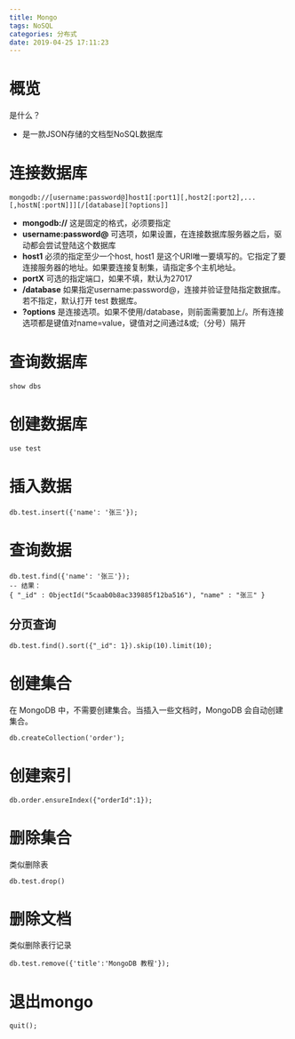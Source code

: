 ```yaml
---
title: Mongo
tags: NoSQL
categories: 分布式
date: 2019-04-25 17:11:23
---
```




# 概览

是什么？

- 是一款JSON存储的文档型NoSQL数据库



# 连接数据库

```mongo
mongodb://[username:password@]host1[:port1][,host2[:port2],...[,hostN[:portN]]][/[database][?options]]
```

- **mongodb://** 这是固定的格式，必须要指定
- **username:password@** 可选项，如果设置，在连接数据库服务器之后，驱动都会尝试登陆这个数据库
- **host1** 必须的指定至少一个host, host1 是这个URI唯一要填写的。它指定了要连接服务器的地址。如果要连接复制集，请指定多个主机地址。
- **portX** 可选的指定端口，如果不填，默认为27017
- **/database** 如果指定username:password@，连接并验证登陆指定数据库。若不指定，默认打开 test 数据库。
- **?options** 是连接选项。如果不使用/database，则前面需要加上/。所有连接选项都是键值对name=value，键值对之间通过&或;（分号）隔开



# 查询数据库

```mongo
show dbs
```



# 创建数据库

```mongo
use test
```



# 插入数据

```mongo
db.test.insert({'name': '张三'});
```



# 查询数据

```mongo
db.test.find({'name': '张三'});
-- 结果：
{ "_id" : ObjectId("5caab0b8ac339885f12ba516"), "name" : "张三" }
```

## 分页查询

```mongo
db.test.find().sort({"_id": 1}).skip(10).limit(10);
```





# 创建集合

在 MongoDB 中，不需要创建集合。当插入一些文档时，MongoDB 会自动创建集合。

```shell
db.createCollection('order');
```



# 创建索引

```shell
db.order.ensureIndex({"orderId":1});
```



# 删除集合

类似删除表

```mongo
db.test.drop()
```



# 删除文档

类似删除表行记录

```mongo
db.test.remove({'title':'MongoDB 教程'});
```



# 退出mongo

```mongo
quit();
```

